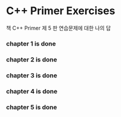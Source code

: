 # C++ Primer Exercises

책 C++ Primer 제 5 판 연습문제에 대한 나의 답


### chapter 1 is done
### chapter 2 is done
### chapter 3 is done
### chapter 4 is done
### chapter 5 is done

